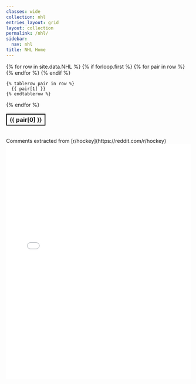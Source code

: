 ```yaml
---
classes: wide
collection: nhl
entries_layout: grid
layout: collection
permalink: /nhl/
sidebar:
  nav: nhl
title: NHL Home
---
```



<style>
	th{
	    border:2px solid #000000;
	}

	td{
	    border:1px solid #000000;
	}
</style>

<script src="https://www.kryogenix.org/code/browser/sorttable/sorttable.js"></script>

<table class="sortable">
  {% for row in site.data.NHL %}
    {% if forloop.first %}
    <tr>
      {% for pair in row %}
        <th class="sorttable_numeric">{{ pair[0] }}</th>
      {% endfor %}
    </tr>
    {% endif %}

    {% tablerow pair in row %}
      {{ pair[1] }}
    {% endtablerow %}
  {% endfor %}
</table>
<br>
Comments extracted from [r/hockey](https://reddit.com/r/hockey)
<iframe id="igraph" scrolling="no" style="border:none;" seamless="seamless" src="/plots/NHL/NHL.html" height="640" width="100%"></iframe>